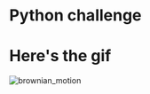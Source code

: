 # Python challenge

# Here's the gif


![brownian_motion](https://user-images.githubusercontent.com/84733463/228957267-344608af-41d9-4457-a741-1ce0ce5a3f5a.gif)
